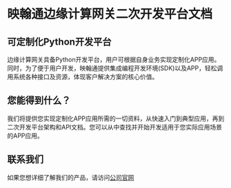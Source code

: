 # 映翰通边缘计算网关二次开发平台文档
## 可定制化Python开发平台
边缘计算网关具备Python开发平台，用户可根据自身业务实现定制化APP应用。同时，为了便于用户开发，映翰通提供集成编程开发环境(SDK)以及APP，轻松调用系统各种接口及资源，体现客户解决方案的核心价值。
## 您能得到什么？
我们将提供您实现定制化APP应用所需的一切资料，从快速入门到典型应用，再到二次开发平台架构和API文档。您可以从中查找并开始开发适用于您实际应用场景的APP应用。
## 联系我们
如果您想详细了解我们的产品，请访问[公司官网](https://www.inhand.com.cn/)
